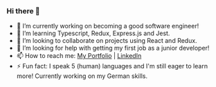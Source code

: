 ### Hi there 👋


- 🔭 I’m currently working on becoming a good software engineer!
- 🌱 I’m learning Typescript, Redux, Express.js and Jest.
- 👯 I’m looking to collaborate on projects using React and Redux.
- 🤔 I’m looking for help with getting my first job as a junior developer!
- 📫 How to reach me:  [My Portfolio](https://wangsamu.com) |  [LinkedIn](https://linkedin.com/in/wangsamu)
- ⚡ Fun fact: I speak 5 (human) languages and I'm still eager to learn more! Currently working on my German skills.


